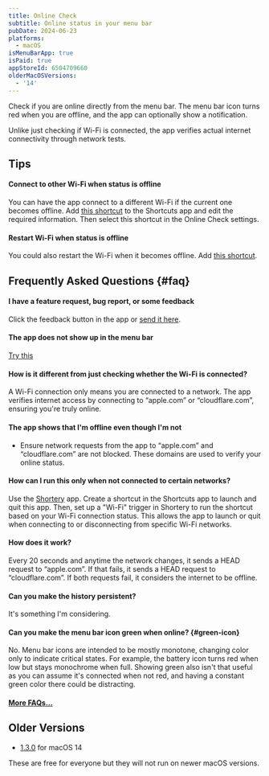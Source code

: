 ```yaml
---
title: Online Check
subtitle: Online status in your menu bar
pubDate: 2024-06-23
platforms:
  - macOS
isMenuBarApp: true
isPaid: true
appStoreId: 6504709660
olderMacOSVersions:
  - '14'
---
```


Check if you are online directly from the menu bar. The menu bar icon turns red when you are offline, and the app can optionally show a notification.

Unlike just checking if Wi-Fi is connected, the app verifies actual internet connectivity through network tests.

## Tips

#### Connect to other Wi-Fi when status is offline

You can have the app connect to a different Wi-Fi if the current one becomes offline. Add [this shortcut](https://www.icloud.com/shortcuts/bf64ec8fd3d24f80b2af845464306614) to the Shortcuts app and edit the required information. Then select this shortcut in the Online Check settings.

#### Restart Wi-Fi when status is offline

You could also restart the Wi-Fi when it becomes offline. Add [this shortcut](https://www.icloud.com/shortcuts/8bbe914b13ff4f3ab9f063e835c92747).

## Frequently Asked Questions {#faq}

#### I have a feature request, bug report, or some feedback

Click the feedback button in the app or [send it here](https://sindresorhus.com/feedback?product=Online%20Check&referrer=Website-FAQ).

#### The app does not show up in the menu bar

[Try this](/apps/faq#app-not-showing-in-menu-bar)

#### How is it different from just checking whether the Wi-Fi is connected?

A Wi-Fi connection only means you are connected to a network. The app verifies internet access by connecting to “apple.com” or “cloudflare.com”, ensuring you're truly online.

#### The app shows that I'm offline even though I'm not

- Ensure network requests from the app to “apple.com” and “cloudflare.com” are not blocked. These domains are used to verify your online status.

#### How can I run this only when not connected to certain networks?

Use the [Shortery](https://apps.apple.com/app/id1594183810) app. Create a shortcut in the Shortcuts app to launch and quit this app. Then, set up a "Wi-Fi" trigger in Shortery to run the shortcut based on your Wi-Fi connection status. This allows the app to launch or quit when connecting to or disconnecting from specific Wi-Fi networks.

#### How does it work?

Every 20 seconds and anytime the network changes, it sends a HEAD request to “apple.com”. If that fails, it sends a HEAD request to “cloudflare.com”. If both requests fail, it considers the internet to be offline.

#### Can you make the history persistent?

It's something I'm considering.

#### Can you make the menu bar icon green when online? {#green-icon}

No. Menu bar icons are intended to be mostly monotone, changing color only to indicate critical states. For example, the battery icon turns red when low but stays monochrome when full. Showing green also isn't that useful as you can assume it's connected when not red, and having a constant green color there could be distracting.

#### [More FAQs…](/apps/faq)

## Older Versions

- [1.3.0](https://github.com/user-attachments/files/19074059/Online.Check.1.3.0.-.macOS.14.zip) for macOS 14

These are free for everyone but they will not run on newer macOS versions.
